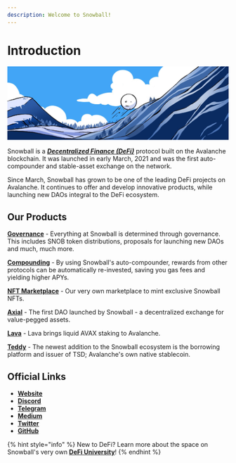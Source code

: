 ```yaml
---
description: Welcome to Snowball!
---
```


# Introduction

![](.gitbook/assets/Banner.jfif)

Snowball is a [_**Decentralized Finance (DeFi)**_](resources/defi-glossary.md#decentralized-finance-defi) protocol built on the Avalanche blockchain. It was launched in early March, 2021 and was the first auto-compounder and stable-asset exchange on the network.

Since March, Snowball has grown to be one of the leading DeFi projects on Avalanche. It continues to offer and develop innovative products, while launching new DAOs integral to the DeFi ecosystem.

## Our Products

[**Governance**](governance/snob.md) - Everything at Snowball is determined through governance. This includes SNOB token distributions, proposals for launching new DAOs and much, much more.

[**Compounding**](our-products/compounding.md) - By using Snowball's auto-compounder, rewards from other protocols can be automatically re-invested, saving you gas fees and yielding higher APYs.

[**NFT Marketplace**](our-products/nft-marketplace.md) - Our very own marketplace to mint exclusive Snowball NFTs.

[**Axial**](our-products/axial.md) - The first DAO launched by Snowball - a decentralized exchange for value-pegged assets.

[**Lava**](our-products/lava.md) - Lava brings liquid AVAX staking to Avalanche.

[**Teddy**](our-products/teddy.md) - The newest addition to the Snowball ecosystem is the borrowing platform and issuer of TSD; Avalanche's own native stablecoin.

## Official Links

* [**Website**](https://app.snowball.network)
* [**Discord**](https://discord.gg/BGpEHvehMz)
* [**Telegram**](https://t.me/throwsnowballs)
* [**Medium**](https://medium.com/snowball-finance)
* [**Twitter**](https://twitter.com/snowballdefi)
* [**GitHub**](https://github.com/Snowball-Finance)

{% hint style="info" %}
New to DeFi? Learn more about the space on Snowball's very own [**DeFi University**](defi-university/introduction.md)!
{% endhint %}
